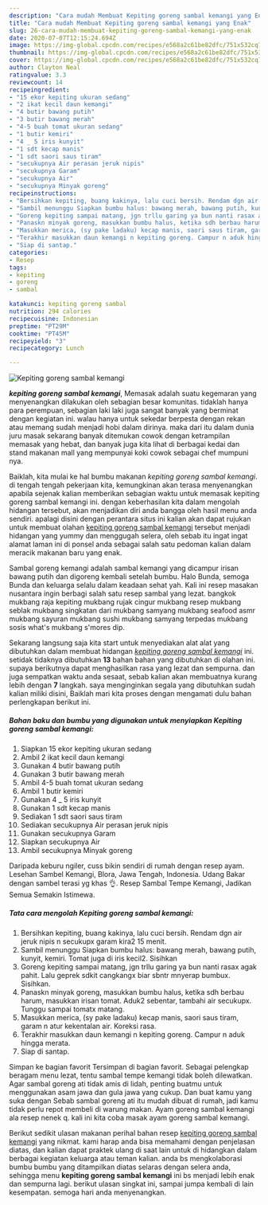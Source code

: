 ```yaml
---
description: "Cara mudah Membuat Kepiting goreng sambal kemangi yang Enak"
title: "Cara mudah Membuat Kepiting goreng sambal kemangi yang Enak"
slug: 26-cara-mudah-membuat-kepiting-goreng-sambal-kemangi-yang-enak
date: 2020-07-07T12:15:24.694Z
image: https://img-global.cpcdn.com/recipes/e568a2c61be82dfc/751x532cq70/kepiting-goreng-sambal-kemangi-foto-resep-utama.jpg
thumbnail: https://img-global.cpcdn.com/recipes/e568a2c61be82dfc/751x532cq70/kepiting-goreng-sambal-kemangi-foto-resep-utama.jpg
cover: https://img-global.cpcdn.com/recipes/e568a2c61be82dfc/751x532cq70/kepiting-goreng-sambal-kemangi-foto-resep-utama.jpg
author: Clayton Neal
ratingvalue: 3.3
reviewcount: 14
recipeingredient:
- "15 ekor kepiting ukuran sedang"
- "2 ikat kecil daun kemangi"
- "4 butir bawang putih"
- "3 butir bawang merah"
- "4-5 buah tomat ukuran sedang"
- "1 butir kemiri"
- "4 _ 5 iris kunyit"
- "1 sdt kecap manis"
- "1 sdt saori saus tiram"
- "secukupnya Air perasan jeruk nipis"
- "secukupnya Garam"
- "secukupnya Air"
- "secukupnya Minyak goreng"
recipeinstructions:
- "Bersihkan kepiting, buang kakinya, lalu cuci bersih. Rendam dgn air jeruk nipis n secukupx garam kira2 15 menit."
- "Sambil menunggu Siapkan bumbu halus: bawang merah, bawang putih, kunyit, kemiri. Tomat juga di iris kecil2. Sisihkan"
- "Goreng kepiting sampai matang, jgn trllu garing ya bun nanti rasax agak pahit. Lalu geprek sdkit cangkangx biar sbntr mnyerap bumbux. Sisihkan."
- "Panaskn minyak goreng, masukkan bumbu halus, ketika sdh berbau harum, masukkan irisan tomat. Aduk2 sebentar, tambahi air secukupx. Tunggu sampai tomatx matang."
- "Masukkan merica, (sy pake ladaku) kecap manis, saori saus tiram, garam n atur kekentalan air. Koreksi rasa."
- "Terakhir masukkan daun kemangi n kepiting goreng. Campur n aduk hingga merata."
- "Siap di santap."
categories:
- Resep
tags:
- kepiting
- goreng
- sambal

katakunci: kepiting goreng sambal 
nutrition: 294 calories
recipecuisine: Indonesian
preptime: "PT29M"
cooktime: "PT45M"
recipeyield: "3"
recipecategory: Lunch

---
```



![Kepiting goreng sambal kemangi](https://img-global.cpcdn.com/recipes/e568a2c61be82dfc/751x532cq70/kepiting-goreng-sambal-kemangi-foto-resep-utama.jpg)

<b><i>kepiting goreng sambal kemangi</i></b>, Memasak adalah suatu kegemaran yang menyenangkan dilakukan oleh sebagian besar komunitas. tidaklah hanya para perempuan, sebagian laki laki juga sangat banyak yang berminat dengan kegiatan ini. walau hanya untuk sekedar berpesta dengan rekan atau memang sudah menjadi hobi dalam dirinya. maka dari itu dalam dunia juru masak sekarang banyak ditemukan cowok dengan ketrampilan memasak yang hebat, dan banyak juga kita lihat di berbagai kedai dan stand makanan mall yang mempunyai koki cowok sebagai chef mumpuni nya.

Baiklah, kita mulai ke hal bumbu makanan <i>kepiting goreng sambal kemangi</i>. di tengah tengah pekerjaan kita, kemungkinan akan terasa menyenangkan apabila sejenak kalian memberikan sebagian waktu untuk memasak kepiting goreng sambal kemangi ini. dengan keberhasilan kita dalam mengolah hidangan tersebut, akan menjadikan diri anda bangga oleh hasil menu anda sendiri. apalagi disini dengan perantara situs ini kalian akan dapat rujukan untuk membuat olahan <u>kepiting goreng sambal kemangi</u> tersebut menjadi hidangan yang yummy dan menggugah selera, oleh sebab itu ingat ingat alamat laman ini di ponsel anda sebagai salah satu pedoman kalian dalam meracik makanan baru yang enak.

Sambal goreng kemangi adalah sambal kemangi yang dicampur irisan bawang putih dan digoreng kembali setelah bumbu. Halo Bunda, semoga Bunda dan keluarga selalu dalam keadaan sehat yah. Kali ini resep masakan nusantara ingin berbagi salah satu resep sambal yang lezat. bangkok mukbang raja kepiting mukbang rujak cingur mukbang resep mukbang seblak mukbang singkatan dari mukbang samyang mukbang seafood asmr mukbang sayuran mukbang sushi mukbang samyang terpedas mukbang sosis what&#39;s mukbang s&#39;mores dip.


Sekarang langsung saja kita start untuk menyediakan alat alat yang dibutuhkan dalam membuat hidangan <u><i>kepiting goreng sambal kemangi</i></u> ini. setidak tidaknya dibutuhkan <b>13</b> bahan bahan yang dibutuhkan di olahan ini. supaya berikutnya dapat menghasilkan rasa yang lezat dan sempurna. dan juga sempatkan waktu anda sesaat, sebab kalian akan membuatnya kurang lebih dengan <b>7</b> langkah. saya menginginkan segala yang dibutuhkan sudah kalian miliki disini, Baiklah mari kita proses dengan mengamati dulu bahan perlengkapan berikut ini.

<!--inarticleads1-->

##### Bahan baku dan bumbu yang digunakan untuk menyiapkan Kepiting goreng sambal kemangi:

1. Siapkan 15 ekor kepiting ukuran sedang
1. Ambil 2 ikat kecil daun kemangi
1. Gunakan 4 butir bawang putih
1. Gunakan 3 butir bawang merah
1. Ambil 4-5 buah tomat ukuran sedang
1. Ambil 1 butir kemiri
1. Gunakan 4 _ 5 iris kunyit
1. Gunakan 1 sdt kecap manis
1. Sediakan 1 sdt saori saus tiram
1. Sediakan secukupnya Air perasan jeruk nipis
1. Gunakan secukupnya Garam
1. Siapkan secukupnya Air
1. Ambil secukupnya Minyak goreng


Daripada keburu ngiler, cuss bikin sendiri di rumah dengan resep ayam. Lesehan Sambel Kemangi, Blora, Jawa Tengah, Indonesia. Udang Bakar dengan sambel terasi yg khas 👌. Resep Sambal Tempe Kemangi, Jadikan Semua Semakin Istimewa. 

<!--inarticleads2-->

##### Tata cara mengolah Kepiting goreng sambal kemangi:

1. Bersihkan kepiting, buang kakinya, lalu cuci bersih. Rendam dgn air jeruk nipis n secukupx garam kira2 15 menit.
1. Sambil menunggu Siapkan bumbu halus: bawang merah, bawang putih, kunyit, kemiri. Tomat juga di iris kecil2. Sisihkan
1. Goreng kepiting sampai matang, jgn trllu garing ya bun nanti rasax agak pahit. Lalu geprek sdkit cangkangx biar sbntr mnyerap bumbux. Sisihkan.
1. Panaskn minyak goreng, masukkan bumbu halus, ketika sdh berbau harum, masukkan irisan tomat. Aduk2 sebentar, tambahi air secukupx. Tunggu sampai tomatx matang.
1. Masukkan merica, (sy pake ladaku) kecap manis, saori saus tiram, garam n atur kekentalan air. Koreksi rasa.
1. Terakhir masukkan daun kemangi n kepiting goreng. Campur n aduk hingga merata.
1. Siap di santap.


Simpan ke bagian favorit Tersimpan di bagian favorit. Sebagai pelengkap beragam menu lezat, tentu sambal tempe kemangi tidak boleh dilewatkan. Agar sambal goreng ati tidak amis di lidah, penting buatmu untuk menggunakan asam jawa dan gula jawa yang cukup. Dan buat kamu yang suka dengan Sebab sambal goreng ati itu mudah dibuat di rumah, jadi kamu tidak perlu repot membeli di warung makan. Ayam goreng sambal kemangi ala resep nenek q. kali ini kita coba masak ayam goreng sambal kemangi. 

Berikut sedikit ulasan makanan perihal bahan resep <u>kepiting goreng sambal kemangi</u> yang nikmat. kami harap anda bisa memahami dengan penjelasan diatas, dan kalian dapat praktek ulang di saat lain untuk di hidangkan dalam berbagai kegiatan keluarga atau teman kalian. anda bs mengkolaborasi bumbu bumbu yang ditampilkan diatas selaras dengan selera anda, sehingga menu <b>kepiting goreng sambal kemangi</b> ini bs menjadi lebih enak dan sempurna lagi. berikut ulasan singkat ini, sampai jumpa kembali di lain kesempatan. semoga hari anda menyenangkan.
